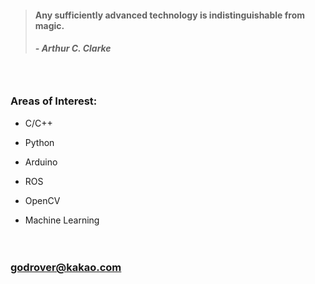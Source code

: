 > #### Any sufficiently advanced technology is indistinguishable from magic.
> ##### - Arthur C. Clarke 

　

### Areas of Interest:

- C/C++
 
- Python

- Arduino

- ROS

- OpenCV

- Machine Learning

　

### godrover@kakao.com
